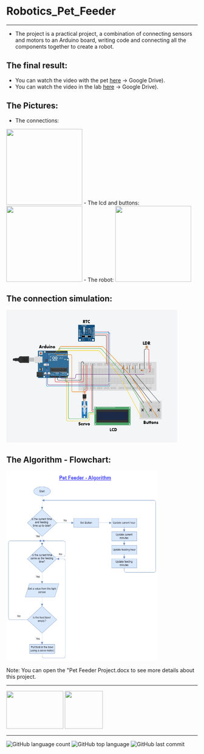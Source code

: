 # Robotics_Pet_Feeder
------------------

- The project is a practical project, a combination of connecting sensors and motors to an Arduino board, writing code and connecting all the components together to create a robot.

## The final result:
- You can watch the video with the pet [here](https://drive.google.com/file/d/1izn00LDfmfZ7mllzdkYeRc1p3D09ykgU/view?usp=sharing) -> Google Drive).
- You can watch the video in the lab [here](https://drive.google.com/file/d/1SpbiHcdAeh8mPDBuBdDKa1x7ciby_aiF/view?usp=sharing) -> Google Drive).

## The Pictures:
- The connections:
<img src = "connections.jpg" width="200" height="200">
- The lcd and buttons:
<img src = "lcd+btns.jpg" width="200" height="200">
- The robot:
<img src = "petfeeder.jpg" width="200" height="200">


## The connection simulation:
<img src = "pet feeder project.png" width="450" height="350">


## The Algorithm - Flowchart:
<img src = "Pet Feeder - Algorithm - Flowchart.drawio.png" width="400" height="500">

Note: You can open the "Pet Feeder Project.docx to see more details about this project.

------------------

<img src = "https://upload.wikimedia.org/wikipedia/commons/thumb/8/87/Arduino_Logo.svg/1024px-Arduino_Logo.svg.png" width="150" height="100">
<img src = "https://upload.wikimedia.org/wikipedia/commons/thumb/1/18/ISO_C%2B%2B_Logo.svg/1822px-ISO_C%2B%2B_Logo.svg.png" width="100" height="100">

------------------

![GitHub language count](https://img.shields.io/github/languages/count/Llevi94/Robotics_Pet_Feeder)
![GitHub top language](https://img.shields.io/github/languages/top/Llevi94/Robotics_Pet_Feeder?color=yellow)
![GitHub last commit](https://img.shields.io/github/last-commit/Llevi94/Robotics_Pet_Feeder?color=red&style=plastic)




